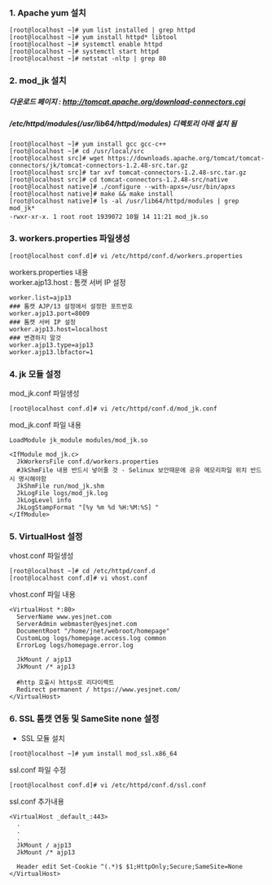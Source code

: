 
### 1. Apache yum 설치
```console
[root@localhost ~]# yum list installed | grep httpd
[root@localhost ~]# yum install httpd* libtool
[root@localhost ~]# systemctl enable httpd
[root@localhost ~]# systemctl start httpd
[root@localhost ~]# netstat -nltp | grep 80
```
### 2. mod_jk 설치
##### 다운로드 페이지 : <http://tomcat.apache.org/download-connectors.cgi>
##### /etc/httpd/modules(/usr/lib64/httpd/modules) 디렉토리 아래 설치 됨

```console
[root@localhost ~]# yum install gcc gcc-c++
[root@localhost ~]# cd /usr/local/src
[root@localhost src]# wget https://downloads.apache.org/tomcat/tomcat-connectors/jk/tomcat-connectors-1.2.48-src.tar.gz
[root@localhost src]# tar xvf tomcat-connectors-1.2.48-src.tar.gz
[root@localhost src]# cd tomcat-connectors-1.2.48-src/native
[root@localhost native]# ./configure --with-apxs=/usr/bin/apxs
[root@localhost native]# make && make install
[root@localhost native]# ls -al /usr/lib64/httpd/modules | grep mod_jk*
-rwxr-xr-x. 1 root root 1939072 10월 14 11:21 mod_jk.so
```
### 3. workers.properties 파일생성
```console
[root@localhost conf.d]# vi /etc/httpd/conf.d/workers.properties
```
workers.properties 내용   
worker.ajp13.host : 톰캣 서버 IP 설정
```configure
worker.list=ajp13
### 톰캣 AJP/13 설정에서 설정한 포트번호
worker.ajp13.port=8009
### 톰캣 서버 IP 설정
worker.ajp13.host=localhost
### 변경하지 말것
worker.ajp13.type=ajp13
worker.ajp13.lbfactor=1
```

### 4. jk 모듈 설정
mod_jk.conf 파일생성
```console
[root@localhost conf.d]# vi /etc/httpd/conf.d/mod_jk.conf
```
mod_jk.conf 파일 내용
```configure
LoadModule jk_module modules/mod_jk.so

<IfModule mod_jk.c>
  JkWorkersFile conf.d/workers.properties
  #JkShmFile 내용 반드시 넣어줄 것 - Selinux 보안때문에 공유 메모리파일 위치 반드시 명시해야함
  JkShmFile run/mod_jk.shm
  JkLogFile logs/mod_jk.log
  JkLogLevel info
  JkLogStampFormat "[%y %m %d %H:%M:%S] "
</IfModule>
```
### 5. VirtualHost 설정
vhost.conf 파일생성
```console
[root@localhost ~]# cd /etc/httpd/conf.d
[root@localhost conf.d]# vi vhost.conf
```
vhost.conf 파일 내용
```configure
<VirtualHost *:80>
  ServerName www.yesjnet.com
  ServerAdmin webmaster@yesjnet.com
  DocumentRoot "/home/jnet/webroot/homepage"
  CustomLog logs/homepage.access.log common
  ErrorLog logs/homepage.error.log

  JkMount / ajp13
  JkMount /* ajp13

  #http 호출시 https로 리다이렉트
  Redirect permanent / https://www.yesjnet.com/
</VirtualHost>
```
### 6. SSL 톰캣 연동 및 SameSite none 설정
* SSL 모듈 설치
```console
[root@localhost ~]# yum install mod_ssl.x86_64
```
ssl.conf 파일 수정
```console
[root@localhost conf.d]# vi /etc/httpd/conf.d/ssl.conf
```
ssl.conf 추가내용
```configure
<VirtualHost _default_:443>
  .
  .
  .
  JkMount / ajp13
  JkMount /* ajp13

  Header edit Set-Cookie ^(.*)$ $1;HttpOnly;Secure;SameSite=None
</VirtualHost>
```
